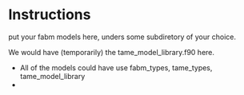 <!--
SPDX-License-Idnetifier: CC0-1.0
SPDX-FileCopyrightText: 2024 Helmholtz-Zentrum hereon GmbH
SPDX-FileContributor: Carsten Lemmen
-->

# Instructions

put your fabm models here, unders some subdiretory of your choice. 

We would have (temporarily) the tame_model_library.f90 here.

- All of the models could have use fabm_types, tame_types, tame_model_library
- 